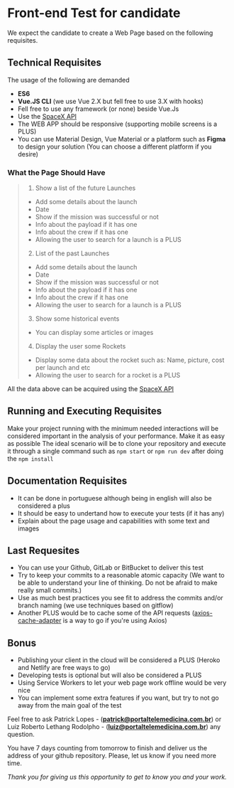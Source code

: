 
# Front-end Test for candidate
We expect the candidate to create a Web Page based on the following requisites.

## Technical Requisites

The usage of the following are demanded
- **ES6**
- **Vue.JS CLI** (we use Vue 2.X but fell free to use 3.X with hooks)
- Fell free to use any framework (or none) beside Vue.Js
- Use the [SpaceX API](https://github.com/r-spacex/SpaceX-API/blob/master/docs/v4/README.md)
- The WEB APP should be responsive (supporting mobile screens is a PLUS)
- You can use Material Design, Vue Material or a platform such as **Figma** to design your solution (You can choose a different platform if you desire)

### What the Page Should Have
> 1. Show a list of the future Launches
> * Add some details about the launch
> * Date
> * Show if the mission was successful or not
> * Info about the payload if it has one
> * Info about the crew if it has one
> * Allowing the user to search for a launch is a PLUS
> 
> 2. List of the past Launches
> * Add some details about the launch
> * Date
> * Show if the mission was successful or not
> * Info about the payload if it has one
> * Info about the crew if it has one
> * Allowing the user to search for a launch is a PLUS
> 
> 3. Show some historical events
> * You can display some articles or images
> 
> 4. Display the user some Rockets
> * Display some data about the rocket such as: Name, picture, cost per launch and etc
> * Allowing the user to search for a rocket is a PLUS 
> 
All the data above can be acquired using the [SpaceX API](https://github.com/r-spacex/SpaceX-API/blob/master/docs/v4/README.md)

## Running and Executing Requisites
Make your project running with the minimum needed interactions will be considered important in the analysis of your performance.
Make it as easy as possible
The ideal scenario will be to clone your repository and execute it through a single command such as `npm start` or `npm run dev` after doing the `npm install`

## Documentation Requisites
- It can be done in portuguese although being in english will also be considered a plus
- It should be easy to undertand how to execute your tests (if it has any)
- Explain about the page usage and capabilities with some text and images

## Last Requesites
- You can use your Github, GitLab or BitBucket to deliver this test
- Try to keep your commits to a reasonable atomic capacity (We want to be able to understand your line of thinking. Do not be afraid to make really small commits.)
- Use as much best practices you see fit to address the commits and/or branch naming (we use techniques based on gitflow)
- Another PLUS would be to cache some of the API requests ([axios-cache-adapter](https://www.npmjs.com/package/axios-cache-adapter) is a way to go if you're using Axios)

## Bonus
- Publishing your client in the cloud will be considered a PLUS (Heroko and Netlify are free ways to go)
- Developing tests is optional but will also be considered a PLUS
- Using Service Workers to let your web page work offline would be very nice
- You can implement some extra features if you want, but try to not go away from the main goal of the test

Feel free to ask Patrick Lopes - (**patrick@portaltelemedicina.com.br**) or Luiz Roberto Lethang Rodolpho - (**luiz@portaltelemedicina.com.br**) any question.

You have 7 days counting from tomorrow to finish and deliver us the address of your github repository. Please, let us know if you need more time.

*Thank you for giving us this opportunity to get to know you and your work.*
